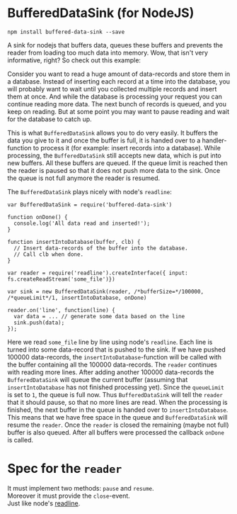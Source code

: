 # BufferedDataSink (for NodeJS)

    npm install buffered-data-sink --save

A sink for nodejs that buffers data, queues these buffers and prevents the reader from loading too much data into memory. Wow, that isn't very informative, right? So check out this example:

Consider you want to read a huge amount of data-records and store them in a database. Instead of inserting each record at a time into the database, you will probably want to wait until you collected multiple records and insert them at once. And while the database is processing your request you can continue reading more data. The next bunch of records is queued, and you keep on reading. But at some point you may want to pause reading and wait for the database to catch up.

This is what `BufferedDataSink` allows you to do very easily. It buffers the data you give to it and once the buffer is full, it is handed over to a handler-function to process it (for example: insert records into a database). While processing, the `BufferedDataSink` still accepts new data, which is put into new buffers. All these buffers are queued. If the queue limit is reached then the reader is paused so that it does not push more data to the sink. Once the queue is not full anymore the reader is resumed.

The `BufferedDataSink` plays nicely with node's `readline`:

    var BufferedDataSink = require('buffered-data-sink')
    
    function onDone() {
      console.log('All data read and inserted!');
    }

    function insertIntoDatabase(buffer, clb) {
      // Insert data-records of the buffer into the database.
      // Call clb when done.
    }

    var reader = require('readline').createInterface({ input: fs.createReadStream('some_file')})

    var sink = new BufferedDataSink(reader, /*bufferSize=*/100000, /*queueLimit*/1, insertIntoDatabase, onDone)

    reader.on('line', function(line) {
      var data = ... // generate some data based on the line
      sink.push(data);
    });

Here we read `some_file` line by line using node's `readline`. Each line is turned into some data-record that is pushed to the sink. If we have pushed 100000 data-records, the `insertIntoDatabase`-function will be called with the buffer containing all the 100000 data-records. The `reader` continues with reading more lines. After adding another 100000 data-records the `BufferedDataSink` will queue the current buffer (assuming that `insertIntoDatabase` has not finished processing yet). Since the `queueLimit` is set to `1`, the queue is full now. Thus `BufferedDataSink` will tell the `reader` that it should pause, so that no more lines are read. When the processing is finished, the next buffer in the queue is handed over to `insertIntoDatabase`. This means that we have free space in the queue and `BufferedDataSink` will resume the `reader`. Once the `reader` is closed the remaining (maybe not full) buffer is also queued. After all buffers were processed the callback `onDone` is called.

# Spec for the `reader`
It must implement two methods: `pause` and `resume`.  
Moreover it must provide the `close`-event.  
Just like node's [readline](https://nodejs.org/api/readline.html).
